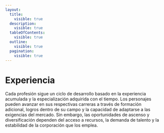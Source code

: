 ```yaml
---
layout:
  title:
    visible: true
  description:
    visible: true
  tableOfContents:
    visible: true
  outline:
    visible: true
  pagination:
    visible: true
---
```


# Experiencia

Cada profesión sigue un ciclo de desarrollo basado en la experiencia acumulada y la especialización adquirida con el tiempo. Los personajes pueden avanzar en sus respectivas carreras a través de formación adicional, logros dentro de su campo y la capacidad de adaptarse a las exigencias del mercado. Sin embargo, las oportunidades de ascenso y diversificación dependen del acceso a recursos, la demanda de talento y la estabilidad de la corporación que los emplea.
